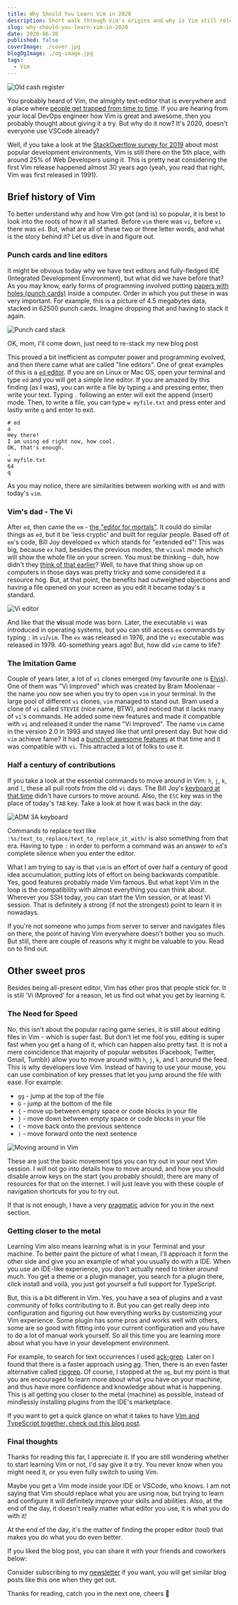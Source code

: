 ```yaml
---
title: Why Should You Learn Vim in 2020
description: Short walk through Vim's origins and why is Vim still relevant today
slug: why-should-you-learn-vim-in-2020
date: 2020-06-30
published: false
coverImage: ./cover.jpg
blogOgImage: ./og-image.jpg
tags:
  - Vim
---
```


![Old cash register](./cover.jpg)

You probably heard of Vim, the almighty text-editor that is everywhere and
a place where [people get trapped from time to time](https://stackoverflow.com/questions/11828270/how-do-i-exit-the-vim-editor).
If you are hearing from your local DevOps engineer how Vim is great and awesome, then you
probably thought about giving it a try. But why do it now? It's 2020, doesn't everyone use
VSCode already?

Well, if you take a look at the
[StackOverflow survey for 2019](https://insights.stackoverflow.com/survey/2019#technology-_-most-popular-development-environments)
about most popular development environments, Vim is still there on the 5th
place, with around 25% of Web Developers using it. This is pretty neat
considering the first Vim release happened almost 30 years ago (yeah, you read
that right, Vim was first released in 1991).

## Brief history of Vim

To better understand why and how Vim got (and is) so popular, it is best to
look into the roots of how it all started. Before `vim` there was `vi`, before
`vi` there was `ed`. But, what are all of these two or three letter words, and
what is the story behind it? Let us dive in and figure out.

### Punch cards and line editors

It might be obvious today why we have text editors and fully-fledged IDE
(Integrated Development Environment), but what did we have before that?
As you may know, early forms of programming involved putting [papers with
holes (punch cards)](https://en.wikipedia.org/wiki/Punched_card) inside a
computer. Order in which you put these in was very important. For example, this
is a picture of 4.5 megabytes data, stacked in 62500 punch cards. Imagine
dropping that and having to stack it again.

![Punch card stack](./punch-card-stack.jpg)

<div class="photo-caption">
  OK, mom, I'll come down, just need to re-stack my new blog post
</div>

This proved a bit inefficient as computer power and programming
evolved, and then there came what are called "line editors". One of great
examples of this is a [`ed` editor](<https://en.wikipedia.org/wiki/Ed_(text_editor)>).
If you are on Linux or Mac OS, open your terminal and type `ed` and you
will get a simple line editor. If you are amazed by this finding (as I was), you can write
a file by typing `a` and pressing enter, then write your text. Typing `.`
following an enter will exit the append (insert) mode. Then, to write a file, you can
type `w myfile.txt` and press enter and lastly write `q` and enter to exit.

```
# ed
a
Hey there!
I am using ed right now, how cool.
OK, that's enough.
.
w myfile.txt
64
q
```

As you may notice, there are similarities between working with `ed` and with
today's `vim`.

### Vim's dad - The Vi

After `ed`, then came the `em` - [the "editor for mortals"](http://www.eecs.qmul.ac.uk/~gc/history/).
It could do similar things as `ed`, but it be 'less cryptic' and built for
regular people. Based off of `em`'s code, Bill Joy developed `ex` which
stands for "extended ed"! This was big, because `ex` had, besides the previous
modes, the `visual` mode which will show the whole file on your screen. You
must be thinking - duh, how didn't they [think of that earlier](https://www.bell-labs.com/usr/dmr/www/qed.html)?
Well, to have
that thing show up on computers in those days was pretty tricky and some
considered it a resource hog. But, at that point, the benefits had outweighed
objections and having a file opened on your screen as you edit it became
today's a standard.

![Vi editor](./vi.png)

And like that the **vi**sual mode was born. Later, the executable `vi` was
introduced in operating systems, but you can still access `ex` commands by
typing `:` in `vi`/`vim`. The `ex` was released in 1976, and the `vi`
executable was released in 1979. 40-something years ago! But, how did `vim` came to life?

### The Imitation Game

Couple of years later, a lot of `vi` clones emerged (my favourite one is
[Elvis](<https://en.wikipedia.org/wiki/Elvis_(text_editor)>)). One of them was "Vi
Improved" which was created by Bram Moolenaar - the name you now see when you
try to open `vim` in your terminal. In the large pool of different `vi` clones,
`vim` managed to stand out. Bram used a clone of `vi` called `STEVIE` (nice
name, BTW), and noticed that it lacks many of `vi`'s commands. He added
some new features and made it compatible with `vi` and released it under
the name "Vi Improved". The name `vim` came in the version 2.0 in 1993 and
stayed like that until present day. But how did `vim` achieve fame? It had a
[bunch of awesome features](<https://en.wikipedia.org/wiki/Vim_(text_editor)#Features_and_improvements_over_vi>)
at that time and it was compatible with `vi`. This attracted a lot of folks to use it.

### Half a century of contributions

If you take a look at the essential commands to move around in Vim: `h`, `j`,
`k`, and `l`, these all pull roots from the old `vi` days. The Bill Joy's
[keyboard at that time](https://en.wikipedia.org/wiki/ADM-3A)
didn't have cursors to move around. Also, the `ESC` key was in the place
of today's `TAB` key. Take a look at how it was back in the day:

![ADM 3A keyboard](./adm-3a-keyboard.png)

Commands to replace text like `:%s/text_to_replace/text_to_replace_it_with/` is
also something from that era. Having to type `:` in order to perform a command
was an answer to `ed`'s complete silence when you enter the editor.

What I am trying to say is that `vim` is an effort of over half a century of
good idea accumulation, putting lots of effort on being backwards compatible.
Yes, good features probably made Vim famous. But what kept Vim in the loop is
the compatibility with almost everything you can think about. Wherever you SSH
today, you can start the Vim session, or at least Vi session. That is definitely
a strong (if not the strongest) point to learn it in nowadays.

If you're not someone who jumps from server to server and navigates files on
there, the point of having Vim everywhere doesn't bother you so much. But
still, there are couple of reasons why it might be valuable to you. Read on
to find out.

## Other sweet pros

Besides being all-present editor, Vim has other pros that people stick for. It
is still 'Vi IMproved' for a reason, let us find out what you get by learning
it.

### The Need for Speed

No, this isn't about the popular racing game series, it is still about editing
files in Vim - which is super fast. But don't let me fool you, editing is super
fast when you get a hang of it, which can happen also pretty fast. It is not a
mere coincidence that majority of popular websites (Facebook, Twitter, Gmail,
Tumblr) allow you to move around with `h`, `j`, `k`, and `l` around the
feed. This is why developers love Vim. Instead of having to use your mouse,
you can use combination of key presses that let you jump around the file with
ease. For example:

- `gg` - jump at the top of the file
- `G` - jump at the bottom of the file
- `{` - move up between empty space or code blocks in your file
- `}` - move down between empty space or code blocks in your file
- `(` - move back onto the previous sentence
- `)` - move forward onto the next sentence

![Moving around in Vim](./moving-around.gif)

These are just the basic movement tips you can try out in your next Vim
session. I will not go into details how to move around, and how you should
disable arrow keys on the start (you probably should), there are many of
resources for that on the internet. I will just leave you with these couple of
navigation shortcuts for you to try out.

If that is not enough, I have a very [pragmatic](/) advice for you in the next
section.

### Getting closer to the metal

Learning Vim also means learning what is in your Terminal and your machine. To
better paint the picture of what I mean, I'll approach it form the other side
and give you an example of what you usually do with a IDE. When you use an
IDE-like experience, you don't actually need to tinker around much. You get a
theme or a plugin manager, you search for a plugin there, click install and
voilà, you just got yourself a full support for TypeScript.

But, this is a bit different in Vim. Yes, you have a sea of plugins and a vast
community of folks contributing to it. But you can get really deep into
configuration and figuring out how everything works by customizing your Vim
experience. Some plugin has some pros and works well with others, some are so
good with fitting into your current configuration and you have to do a lot of
manual work yourself. So all this time you are learning more about what you have
in your development environment.

For example, to search for text occurrences I used
[ack-grep](http://manpages.ubuntu.com/manpages/trusty/man1/ack-grep.1p.html).
Later on I found that there is a faster approach using [ag](https://github.com/ggreer/the_silver_searcher). Then, there is
an even faster alternative called [ripgrep](https://github.com/BurntSushi/ripgrep).
Of course, I stopped at the `ag`, but my point is that you are encouraged to
learn more about what you have on your machine, and thus have more confidence
and knowledge about what is happening. This is all getting you closer to the
metal (machine) as possible, instead of mindlessly installing plugins from the
IDE's marketplace.

If you want to get a quick glance on what it takes to have
[Vim and TypeScript together, check out this blog post](/ultimate-vim-typescript-setup).

### Final thoughts

Thanks for reading this far, I appreciate it. If you are still wondering
whether to start learning Vim or not, I'd say give it a try. You never know
when you might need it, or you even fully switch to using Vim.

Maybe you get a Vim mode inside your IDE or VSCode, who knows. I am not saying
that Vim should replace what you are using now, but trying to learn and
configure it will definitely improve your skills and abilities. Also, at the
end of the day, it doesn't really matter what editor you use, it is what you do
with it!

At the end of the day, it's the matter of finding the proper editor
(tool) that makes you do what you do even better.

If you liked the blog post, you can share it with your friends and coworkers below:

Consider subscribing to my [newsletter](/newsletter) if you want, you will get
similar blog posts like this one when they get out.

Thanks for reading, catch you in the next one, cheers 🍻
